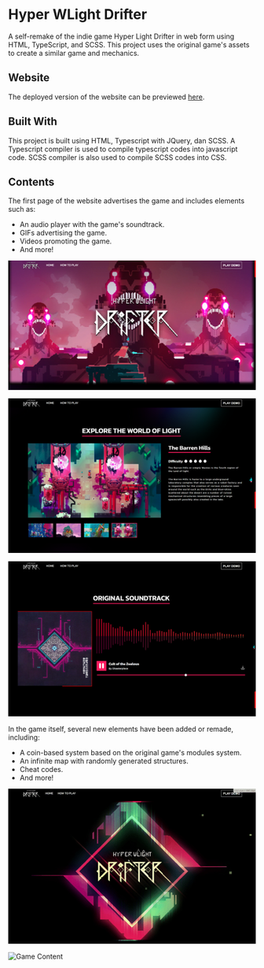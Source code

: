 # Hyper WLight Drifter
A self-remake of the indie game Hyper Light Drifter in web form using HTML, TypeScript, and SCSS. This project uses the original game's assets to create a similar game and mechanics.

## Website
The deployed version of the website can be previewed [here](https://robert-wl.github.io/HyperWLightDrifter).

## Built With
This project is built using HTML, Typescript with JQuery, dan SCSS. A Typescript compiler is used to compile typescript codes into javascript code. SCSS compiler is also used to compile SCSS codes into CSS. 

## Contents
The first page of the website advertises the game and includes elements such as:
- An audio player with the game's soundtrack.
- GIFs advertising the game.
- Videos promoting the game.
- And more!

![Home Jumbotron](./assets/readme/home-1.png)

![Home Carousel](./assets/readme/home-2.png)

![Home Audio Player](./assets/readme/home-3.png)

In the game itself, several new elements have been added or remade, including:
- A coin-based system based on the original game's modules system.
- An infinite map with randomly generated structures.
- Cheat codes.
- And more!

![Game Home Screen](./assets/readme/game-1.gif)

![Game Content](./assets/readme/game-2.gif)
